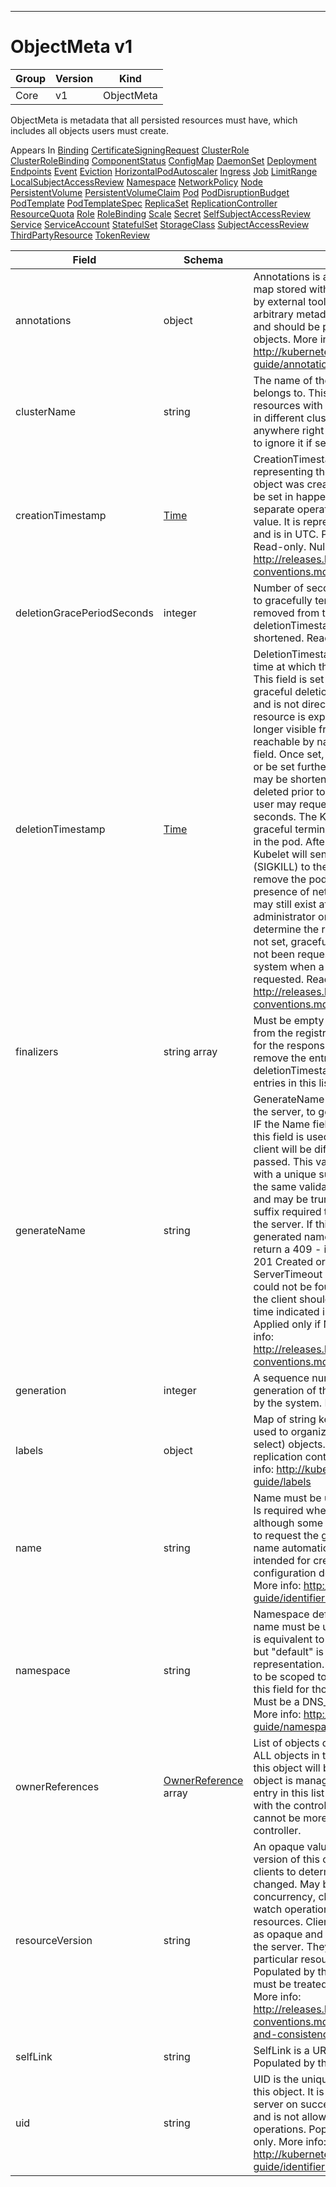 

-----------
# ObjectMeta v1



Group        | Version     | Kind
------------ | ---------- | -----------
Core | v1 | ObjectMeta







ObjectMeta is metadata that all persisted resources must have, which includes all objects users must create.

<aside class="notice">
Appears In <a href="#binding-v1">Binding</a> <a href="#certificatesigningrequest-v1alpha1">CertificateSigningRequest</a> <a href="#clusterrole-v1alpha1">ClusterRole</a> <a href="#clusterrolebinding-v1alpha1">ClusterRoleBinding</a> <a href="#componentstatus-v1">ComponentStatus</a> <a href="#configmap-v1">ConfigMap</a> <a href="#daemonset-v1beta1">DaemonSet</a> <a href="#deployment-v1beta1">Deployment</a> <a href="#endpoints-v1">Endpoints</a> <a href="#event-v1">Event</a> <a href="#eviction-v1beta1">Eviction</a> <a href="#horizontalpodautoscaler-v1">HorizontalPodAutoscaler</a> <a href="#ingress-v1beta1">Ingress</a> <a href="#job-v1">Job</a> <a href="#limitrange-v1">LimitRange</a> <a href="#localsubjectaccessreview-v1beta1">LocalSubjectAccessReview</a> <a href="#namespace-v1">Namespace</a> <a href="#networkpolicy-v1beta1">NetworkPolicy</a> <a href="#node-v1">Node</a> <a href="#persistentvolume-v1">PersistentVolume</a> <a href="#persistentvolumeclaim-v1">PersistentVolumeClaim</a> <a href="#pod-v1">Pod</a> <a href="#poddisruptionbudget-v1beta1">PodDisruptionBudget</a> <a href="#podtemplate-v1">PodTemplate</a> <a href="#podtemplatespec-v1">PodTemplateSpec</a> <a href="#replicaset-v1beta1">ReplicaSet</a> <a href="#replicationcontroller-v1">ReplicationController</a> <a href="#resourcequota-v1">ResourceQuota</a> <a href="#role-v1alpha1">Role</a> <a href="#rolebinding-v1alpha1">RoleBinding</a> <a href="#scale-v1">Scale</a> <a href="#secret-v1">Secret</a> <a href="#selfsubjectaccessreview-v1beta1">SelfSubjectAccessReview</a> <a href="#service-v1">Service</a> <a href="#serviceaccount-v1">ServiceAccount</a> <a href="#statefulset-v1beta1">StatefulSet</a> <a href="#storageclass-v1beta1">StorageClass</a> <a href="#subjectaccessreview-v1beta1">SubjectAccessReview</a> <a href="#thirdpartyresource-v1beta1">ThirdPartyResource</a> <a href="#tokenreview-v1beta1">TokenReview</a> </aside>

Field        | Schema     | Description
------------ | ---------- | -----------
annotations | object | Annotations is an unstructured key value map stored with a resource that may be set by external tools to store and retrieve arbitrary metadata. They are not queryable and should be preserved when modifying objects. More info: http://kubernetes.io/docs/user-guide/annotations
clusterName | string | The name of the cluster which the object belongs to. This is used to distinguish resources with same name and namespace in different clusters. This field is not set anywhere right now and apiserver is going to ignore it if set in create or update request.
creationTimestamp | [Time](#time-unversioned) | CreationTimestamp is a timestamp representing the server time when this object was created. It is not guaranteed to be set in happens-before order across separate operations. Clients may not set this value. It is represented in RFC3339 form and is in UTC.  Populated by the system. Read-only. Null for lists. More info: http://releases.k8s.io/HEAD/docs/devel/api-conventions.md#metadata
deletionGracePeriodSeconds | integer | Number of seconds allowed for this object to gracefully terminate before it will be removed from the system. Only set when deletionTimestamp is also set. May only be shortened. Read-only.
deletionTimestamp | [Time](#time-unversioned) | DeletionTimestamp is RFC 3339 date and time at which this resource will be deleted. This field is set by the server when a graceful deletion is requested by the user, and is not directly settable by a client. The resource is expected to be deleted (no longer visible from resource lists, and not reachable by name) after the time in this field. Once set, this value may not be unset or be set further into the future, although it may be shortened or the resource may be deleted prior to this time. For example, a user may request that a pod is deleted in 30 seconds. The Kubelet will react by sending a graceful termination signal to the containers in the pod. After that 30 seconds, the Kubelet will send a hard termination signal (SIGKILL) to the container and after cleanup, remove the pod from the API. In the presence of network partitions, this object may still exist after this timestamp, until an administrator or automated process can determine the resource is fully terminated. If not set, graceful deletion of the object has not been requested.  Populated by the system when a graceful deletion is requested. Read-only. More info: http://releases.k8s.io/HEAD/docs/devel/api-conventions.md#metadata
finalizers | string array | Must be empty before the object is deleted from the registry. Each entry is an identifier for the responsible component that will remove the entry from the list. If the deletionTimestamp of the object is non-nil, entries in this list can only be removed.
generateName | string | GenerateName is an optional prefix, used by the server, to generate a unique name ONLY IF the Name field has not been provided. If this field is used, the name returned to the client will be different than the name passed. This value will also be combined with a unique suffix. The provided value has the same validation rules as the Name field, and may be truncated by the length of the suffix required to make the value unique on the server.  If this field is specified and the generated name exists, the server will NOT return a 409 - instead, it will either return 201 Created or 500 with Reason ServerTimeout indicating a unique name could not be found in the time allotted, and the client should retry (optionally after the time indicated in the Retry-After header).  Applied only if Name is not specified. More info: http://releases.k8s.io/HEAD/docs/devel/api-conventions.md#idempotency
generation | integer | A sequence number representing a specific generation of the desired state. Populated by the system. Read-only.
labels | object | Map of string keys and values that can be used to organize and categorize (scope and select) objects. May match selectors of replication controllers and services. More info: http://kubernetes.io/docs/user-guide/labels
name | string | Name must be unique within a namespace. Is required when creating resources, although some resources may allow a client to request the generation of an appropriate name automatically. Name is primarily intended for creation idempotence and configuration definition. Cannot be updated. More info: http://kubernetes.io/docs/user-guide/identifiers#names
namespace | string | Namespace defines the space within each name must be unique. An empty namespace is equivalent to the "default" namespace, but "default" is the canonical representation. Not all objects are required to be scoped to a namespace - the value of this field for those objects will be empty.  Must be a DNS_LABEL. Cannot be updated. More info: http://kubernetes.io/docs/user-guide/namespaces
ownerReferences | [OwnerReference](#ownerreference-v1) array | List of objects depended by this object. If ALL objects in the list have been deleted, this object will be garbage collected. If this object is managed by a controller, then an entry in this list will point to this controller, with the controller field set to true. There cannot be more than one managing controller.
resourceVersion | string | An opaque value that represents the internal version of this object that can be used by clients to determine when objects have changed. May be used for optimistic concurrency, change detection, and the watch operation on a resource or set of resources. Clients must treat these values as opaque and passed unmodified back to the server. They may only be valid for a particular resource or set of resources.  Populated by the system. Read-only. Value must be treated as opaque by clients and . More info: http://releases.k8s.io/HEAD/docs/devel/api-conventions.md#concurrency-control-and-consistency
selfLink | string | SelfLink is a URL representing this object. Populated by the system. Read-only.
uid | string | UID is the unique in time and space value for this object. It is typically generated by the server on successful creation of a resource and is not allowed to change on PUT operations.  Populated by the system. Read-only. More info: http://kubernetes.io/docs/user-guide/identifiers#uids






